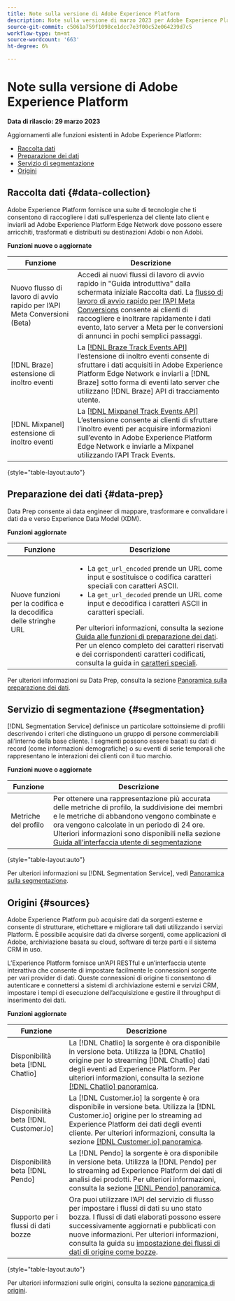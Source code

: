 ```yaml
---
title: Note sulla versione di Adobe Experience Platform
description: Note sulla versione di marzo 2023 per Adobe Experience Platform.
source-git-commit: c5061a759f1098ce1dcc7e3f00c52e064239d7c5
workflow-type: tm+mt
source-wordcount: '663'
ht-degree: 6%

---
```


# Note sulla versione di Adobe Experience Platform

**Data di rilascio: 29 marzo 2023**

Aggiornamenti alle funzioni esistenti in Adobe Experience Platform:

- [Raccolta dati](#data-collection)
- [Preparazione dei dati](#data-prep)
- [Servizio di segmentazione](#segmentation)
- [Origini](#sources)

## Raccolta dati {#data-collection}

Adobe Experience Platform fornisce una suite di tecnologie che ti consentono di raccogliere i dati sull’esperienza del cliente lato client e inviarli ad Adobe Experience Platform Edge Network dove possono essere arricchiti, trasformati e distribuiti su destinazioni Adobi o non Adobi.

**Funzioni nuove o aggiornate**

| Funzione | Descrizione |
| --- | --- |
| Nuovo flusso di lavoro di avvio rapido per l’API Meta Conversioni (Beta) | Accedi ai nuovi flussi di lavoro di avvio rapido in &quot;Guida introduttiva&quot; dalla schermata iniziale Raccolta dati. La [flusso di lavoro di avvio rapido per l’API Meta Conversions](https://experienceleague.adobe.com/docs/experience-platform/tags/extensions/server/meta/overview.html?lang=en#quick-start) consente ai clienti di raccogliere e inoltrare rapidamente i dati evento, lato server a Meta per le conversioni di annunci in pochi semplici passaggi. |
| [!DNL Braze] estensione di inoltro eventi | La [[!DNL Braze Track Events API]](https://experienceleague.adobe.com/docs/experience-platform/tags/extensions/server/braze/overview.html) l’estensione di inoltro eventi consente di sfruttare i dati acquisiti in Adobe Experience Platform Edge Network e inviarli a [!DNL Braze] sotto forma di eventi lato server che utilizzano [!DNL Braze] API di tracciamento utente. |
| [!DNL Mixpanel] estensione di inoltro eventi | La [[!DNL Mixpanel Track Events API]](https://experienceleague.adobe.com/docs/experience-platform/tags/extensions/server/braze/overview.html) L’estensione consente ai clienti di sfruttare l’inoltro eventi per acquisire informazioni sull’evento in Adobe Experience Platform Edge Network e inviarle a Mixpanel utilizzando l’API Track Events. |

{style="table-layout:auto"}

## Preparazione dei dati {#data-prep}

Data Prep consente ai data engineer di mappare, trasformare e convalidare i dati da e verso Experience Data Model (XDM).

**Funzioni aggiornate**

| Funzione | Descrizione |
| --- | --- |
| Nuove funzioni per la codifica e la decodifica delle stringhe URL | <ul><li>La `get_url_encoded` prende un URL come input e sostituisce o codifica caratteri speciali con caratteri ASCII.</li><li>La `get_url_decoded` prende un URL come input e decodifica i caratteri ASCII in caratteri speciali.</li></ul> Per ulteriori informazioni, consulta la sezione [Guida alle funzioni di preparazione dei dati](../../data-prep/functions.md). Per un elenco completo dei caratteri riservati e dei corrispondenti caratteri codificati, consulta la guida in [caratteri speciali](../../data-prep/functions.md#special-characters). |

Per ulteriori informazioni su Data Prep, consulta la sezione [Panoramica sulla preparazione dei dati](../../data-prep/home.md).

## Servizio di segmentazione {#segmentation}

[!DNL Segmentation Service] definisce un particolare sottoinsieme di profili descrivendo i criteri che distinguono un gruppo di persone commerciabili all’interno della base cliente. I segmenti possono essere basati su dati di record (come informazioni demografiche) o su eventi di serie temporali che rappresentano le interazioni dei clienti con il tuo marchio.

**Funzioni nuove o aggiornate**

| Funzione | Descrizione |
| --- | --- |
| Metriche del profilo | Per ottenere una rappresentazione più accurata delle metriche di profilo, la suddivisione dei membri e le metriche di abbandono vengono combinate e ora vengono calcolate in un periodo di 24 ore. Ulteriori informazioni sono disponibili nella sezione [Guida all’interfaccia utente di segmentazione](../../segmentation/ui/overview.md#browse) |

{style="table-layout:auto"}

Per ulteriori informazioni su [!DNL Segmentation Service], vedi [Panoramica sulla segmentazione](../../segmentation/home.md).

## Origini {#sources}

Adobe Experience Platform può acquisire dati da sorgenti esterne e consente di strutturare, etichettare e migliorare tali dati utilizzando i servizi Platform. È possibile acquisire dati da diverse sorgenti, come applicazioni di Adobe, archiviazione basata su cloud, software di terze parti e il sistema CRM in uso.

L’Experience Platform fornisce un’API RESTful e un’interfaccia utente interattiva che consente di impostare facilmente le connessioni sorgente per vari provider di dati. Queste connessioni di origine ti consentono di autenticare e connettersi a sistemi di archiviazione esterni e servizi CRM, impostare i tempi di esecuzione dell’acquisizione e gestire il throughput di inserimento dei dati.

**Funzioni aggiornate**

| Funzione | Descrizione |
| --- | --- |
| Disponibilità beta [!DNL Chatlio] | La [!DNL Chatlio] la sorgente è ora disponibile in versione beta. Utilizza la [!DNL Chatlio] origine per lo streaming [!DNL Chatlio] dati degli eventi ad Experience Platform. Per ulteriori informazioni, consulta la sezione [[!DNL Chatlio] panoramica](../../sources/connectors/marketing-automation/chatlio-webhook.md). |
| Disponibilità beta [!DNL Customer.io] | La [!DNL Customer.io] la sorgente è ora disponibile in versione beta. Utilizza la [!DNL Customer.io] origine per lo streaming ad Experience Platform dei dati degli eventi cliente. Per ulteriori informazioni, consulta la sezione [[!DNL Customer.io] panoramica](../../sources/connectors/marketing-automation/customerio-webhook.md). |
| Disponibilità beta [!DNL Pendo] | La [!DNL Pendo] la sorgente è ora disponibile in versione beta. Utilizza la [!DNL Pendo] per lo streaming ad Experience Platform dei dati di analisi dei prodotti. Per ulteriori informazioni, consulta la sezione [[!DNL Pendo] panoramica](../../sources/connectors/analytics/pendo-webhook.md). |
| Supporto per i flussi di dati bozze | Ora puoi utilizzare l’API del servizio di flusso per impostare i flussi di dati su uno stato bozza. I flussi di dati elaborati possono essere successivamente aggiornati e pubblicati con nuove informazioni. Per ulteriori informazioni, consulta la guida su [impostazione dei flussi di dati di origine come bozze](../../sources/tutorials/api/draft.md). |

{style="table-layout:auto"}

Per ulteriori informazioni sulle origini, consulta la sezione [panoramica di origini](../../sources/home.md).
